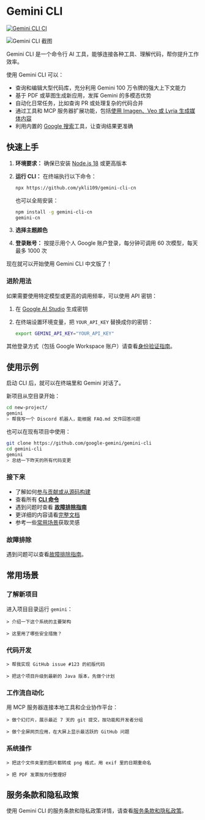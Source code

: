 # Gemini CLI

[![Gemini CLI CI](https://github.com/google-gemini/gemini-cli/actions/workflows/ci.yml/badge.svg)](https://github.com/google-gemini/gemini-cli/actions/workflows/ci.yml)

![Gemini CLI 截图](./docs/assets/gemini-screenshot.png)

Gemini CLI 是一个命令行 AI 工具，能够连接各种工具、理解代码，帮你提升工作效率。

使用 Gemini CLI 可以：

- 查询和编辑大型代码库，充分利用 Gemini 100 万令牌的强大上下文能力
- 基于 PDF 或草图生成新应用，发挥 Gemini 的多模态优势
- 自动化日常任务，比如查询 PR 或处理复杂的代码合并
- 通过工具和 MCP 服务器扩展功能，包括[使用 Imagen、Veo 或 Lyria 生成媒体内容](https://github.com/GoogleCloudPlatform/vertex-ai-creative-studio/tree/main/experiments/mcp-genmedia)
- 利用内置的 [Google 搜索](https://ai.google.dev/gemini-api/docs/grounding)工具，让查询结果更准确

## 快速上手

1. **环境要求：** 确保已安装 [Node.js 18](https://nodejs.org/en/download) 或更高版本
2. **运行 CLI：** 在终端执行以下命令：

   ```bash
   npx https://github.com/ykli109/gemini-cli-cn
   ```

   也可以全局安装：

   ```bash
   npm install -g gemini-cli-cn
   gemini-cn
   ```

3. **选择主题颜色**
4. **登录账号：** 按提示用个人 Google 账户登录，每分钟可调用 60 次模型，每天最多 1000 次

现在就可以开始使用 Gemini CLI 中文版了！

### 进阶用法

如果需要使用特定模型或更高的调用频率，可以使用 API 密钥：

1. 在 [Google AI Studio](https://aistudio.google.com/apikey) 生成密钥
2. 在终端设置环境变量，把 `YOUR_API_KEY` 替换成你的密钥：

   ```bash
   export GEMINI_API_KEY="YOUR_API_KEY"
   ```

其他登录方式（包括 Google Workspace 账户）请查看[身份验证指南](./docs/cli/authentication.md)。

## 使用示例

启动 CLI 后，就可以在终端里和 Gemini 对话了。

新项目从空目录开始：

```sh
cd new-project/
gemini
> 帮我写一个 Discord 机器人，能根据 FAQ.md 文件回答问题
```

也可以在现有项目中使用：

```sh
git clone https://github.com/google-gemini/gemini-cli
cd gemini-cli
gemini
> 总结一下昨天的所有代码变更
```

### 接下来

- 了解如何[参与贡献或从源码构建](./CONTRIBUTING.md)
- 查看所有 **[CLI 命令](./docs/cli/commands.md)**
- 遇到问题时查看 **[故障排除指南](./docs/troubleshooting.md)**
- 更详细的内容请看[完整文档](./docs/index.md)
- 参考一些[常用场景](#常用场景)获取灵感

### 故障排除

遇到问题可以查看[故障排除指南](docs/troubleshooting.md)。

## 常用场景

### 了解新项目

进入项目目录运行 `gemini`：

```text
> 介绍一下这个系统的主要架构
```

```text
> 这里用了哪些安全措施？
```

### 代码开发

```text
> 帮我实现 GitHub issue #123 的初版代码
```

```text
> 把这个项目升级到最新的 Java 版本，先做个计划
```

### 工作流自动化

用 MCP 服务器连接本地工具和企业协作平台：

```text
> 做个幻灯片，展示最近 7 天的 git 提交，按功能和开发者分组
```

```text
> 做个全屏网页应用，在大屏上显示最活跃的 GitHub 问题
```

### 系统操作

```text
> 把这个文件夹里的图片都转成 png 格式，用 exif 里的日期重命名
```

```text
> 把 PDF 发票按月份整理好
```

## 服务条款和隐私政策

使用 Gemini CLI 的服务条款和隐私政策详情，请查看[服务条款和隐私政策](./docs/tos-privacy.md)。
